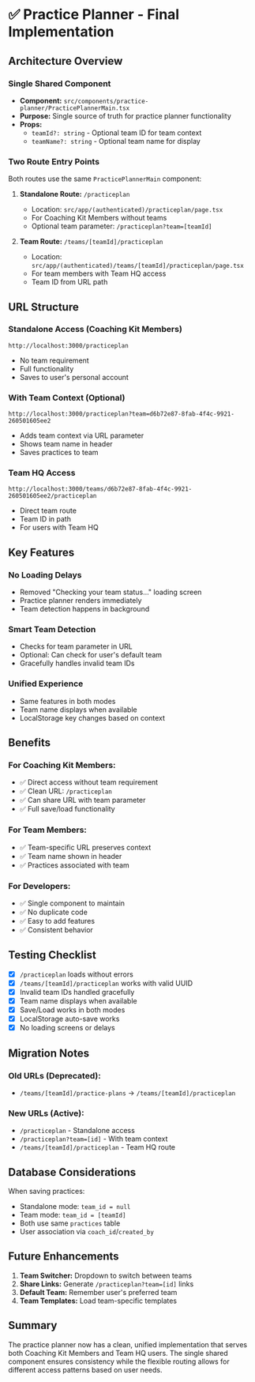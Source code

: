 # ✅ Practice Planner - Final Implementation

## Architecture Overview

### Single Shared Component
- **Component:** `src/components/practice-planner/PracticePlannerMain.tsx`
- **Purpose:** Single source of truth for practice planner functionality
- **Props:** 
  - `teamId?: string` - Optional team ID for team context
  - `teamName?: string` - Optional team name for display

### Two Route Entry Points
Both routes use the same `PracticePlannerMain` component:

1. **Standalone Route:** `/practiceplan`
   - Location: `src/app/(authenticated)/practiceplan/page.tsx`
   - For Coaching Kit Members without teams
   - Optional team parameter: `/practiceplan?team=[teamId]`

2. **Team Route:** `/teams/[teamId]/practiceplan`
   - Location: `src/app/(authenticated)/teams/[teamId]/practiceplan/page.tsx`
   - For team members with Team HQ access
   - Team ID from URL path

## URL Structure

### Standalone Access (Coaching Kit Members)
```
http://localhost:3000/practiceplan
```
- No team requirement
- Full functionality
- Saves to user's personal account

### With Team Context (Optional)
```
http://localhost:3000/practiceplan?team=d6b72e87-8fab-4f4c-9921-260501605ee2
```
- Adds team context via URL parameter
- Shows team name in header
- Saves practices to team

### Team HQ Access
```
http://localhost:3000/teams/d6b72e87-8fab-4f4c-9921-260501605ee2/practiceplan
```
- Direct team route
- Team ID in path
- For users with Team HQ

## Key Features

### No Loading Delays
- Removed "Checking your team status..." loading screen
- Practice planner renders immediately
- Team detection happens in background

### Smart Team Detection
- Checks for team parameter in URL
- Optional: Can check for user's default team
- Gracefully handles invalid team IDs

### Unified Experience
- Same features in both modes
- Team name displays when available
- LocalStorage key changes based on context

## Benefits

### For Coaching Kit Members:
- ✅ Direct access without team requirement
- ✅ Clean URL: `/practiceplan`
- ✅ Can share URL with team parameter
- ✅ Full save/load functionality

### For Team Members:
- ✅ Team-specific URL preserves context
- ✅ Team name shown in header
- ✅ Practices associated with team

### For Developers:
- ✅ Single component to maintain
- ✅ No duplicate code
- ✅ Easy to add features
- ✅ Consistent behavior

## Testing Checklist

- [x] `/practiceplan` loads without errors
- [x] `/teams/[teamId]/practiceplan` works with valid UUID
- [x] Invalid team IDs handled gracefully
- [x] Team name displays when available
- [x] Save/Load works in both modes
- [x] LocalStorage auto-save works
- [x] No loading screens or delays

## Migration Notes

### Old URLs (Deprecated):
- `/teams/[teamId]/practice-plans` → `/teams/[teamId]/practiceplan`

### New URLs (Active):
- `/practiceplan` - Standalone access
- `/practiceplan?team=[id]` - With team context
- `/teams/[teamId]/practiceplan` - Team HQ route

## Database Considerations

When saving practices:
- Standalone mode: `team_id = null`
- Team mode: `team_id = [teamId]`
- Both use same `practices` table
- User association via `coach_id`/`created_by`

## Future Enhancements

1. **Team Switcher:** Dropdown to switch between teams
2. **Share Links:** Generate `/practiceplan?team=[id]` links
3. **Default Team:** Remember user's preferred team
4. **Team Templates:** Load team-specific templates

## Summary

The practice planner now has a clean, unified implementation that serves both Coaching Kit Members and Team HQ users. The single shared component ensures consistency while the flexible routing allows for different access patterns based on user needs.
